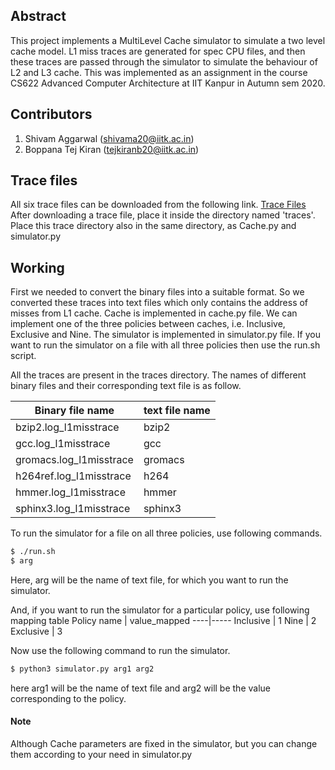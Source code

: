 ## Abstract
This project implements a MultiLevel Cache simulator to simulate a two level cache model. L1 miss traces are generated for spec CPU files, and then these traces are passed through the simulator to simulate the behaviour of L2 and L3 cache. This was implemented as an assignment in the course CS622 Advanced Computer Architecture at IIT Kanpur in Autumn sem 2020. 

## Contributors
1. Shivam Aggarwal (shivama20@iitk.ac.in)
2. Boppana Tej Kiran (tejkiranb20@iitk.ac.in)

## Trace files
All six trace files can be downloaded from the following link.
[Trace Files](https://drive.google.com/drive/folders/1Szyoko_8aT7fjW1OLVJ0ISyJ8weoHT7l?usp=sharing)
After downloading a trace file, place it inside the directory named 'traces'. Place this trace directory also in the same directory, as Cache.py and simulator.py


## Working
First we needed to convert the binary files into a suitable format. So we converted these traces into text files which only contains the address of misses from L1 cache. Cache is implemented in  cache.py file. We can implement one of the three policies between caches, i.e. Inclusive, Exclusive and Nine. The simulator is implemented in simulator.py file. If you want to run the simulator on a file with all three policies then use the run.sh script.

All the traces are present in the traces directory. The names of different binary files and their corresponding text file is as follow.

Binary file name | text file name
--------------------|------------------
bzip2.log_l1misstrace|bzip2
gcc.log_l1misstrace|gcc
gromacs.log_l1misstrace|gromacs
h264ref.log_l1misstrace|h264
hmmer.log_l1misstrace|hmmer
sphinx3.log_l1misstrace|sphinx3

To run the simulator for a file on all three policies, use following commands.
```sh
$ ./run.sh
$ arg
```
Here, arg will be the name of text file, for which you want to run the simulator.

And, if you want to run the simulator for a particular policy, use following mapping table
Policy name | value_mapped
----|-----
Inclusive | 1
Nine | 2
Exclusive | 3

Now use the following command to run the simulator.
```sh
$ python3 simulator.py arg1 arg2
```
here arg1 will be the name of text file and arg2 will be the value corresponding to the policy.

#### Note

Although Cache parameters are fixed in the simulator, but you can change them according to your need in simulator.py